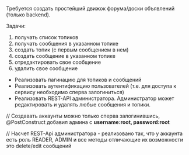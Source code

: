 Требуется создать простейший движок форума/доски объявлений (только backend). 

Задачи:
1. получать список топиков
2. получать сообщения в указанном топике
3. создать топик (с первым сообщением в нем)
4. создать сообщение в указанном топике
5. отредактировать свое сообщение
6. удалить свое сообщение

* Реализовать пагинацию для топиков и сообщений
* Реализовать аутентификацию пользователей (т.е. для доступа к сервису необходимо сперва залогиниться)
* Реализовать REST-API администратора. Администратор может редактировать и удалять любые сообщения и топики.



// Создавать аккаунты можно только сперва залогинившись, @PostConstruct добавил админа с **username:root, password:root**

// Насчет REST-Api администратора - реализовано так, что у аккаунта есть роль READER, ADMIN и все методы отличающие их возможности это delete/edit сообщений

